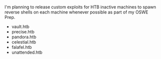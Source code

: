 I'm planning to release custom exploits for HTB inactive machines to spawn reverse shells on each machine whenever possible as part of my OSWE Prep.

* vault.htb
* precise.htb
* pandora.htb
* celestial.htb
* falafel.htb
* unattended.htb
